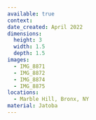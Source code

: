 ```yaml
---
available: true
context:
date_created: April 2022
dimensions:
  height: 3
  width: 1.5
  depth: 1.5
images:
  - IMG_8871
  - IMG_8872
  - IMG_8874
  - IMG_8875
locations:
  - Marble Hill, Bronx, NY
material: Jatoba
---
```

